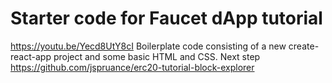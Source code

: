 # Starter code for Faucet dApp tutorial
https://youtu.be/Yecd8UtY8cI
Boilerplate code consisting of a new create-react-app project and some basic HTML and CSS.
Next step
https://github.com/jspruance/erc20-tutorial-block-explorer
